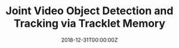 ---
title: Joint Video Object Detection and Tracking via Tracklet Memory 
summary: Design and implementation of a new integrated framework for online video object detection andtracking via tracklet memory.

tags:
- Computer Vision
- Object Detection
- Video Tracking
- Deep Learning

date: "2018-12-31T00:00:00Z"

# Optional external URL for project (replaces project detail page).
# external_link: ""

# image:
#   caption: Photo by rawpixel on Unsplash
#   focal_point: Smart

links:
# - icon: twitter
#   icon_pack: fab
# - name: "Prof. Gary"
#   url: https://twitter.com/georgecushen
# url_code: ""
url_pdf: "https://drive.google.com/file/d/1YczA4HqvQBoGyBLnVBC9pervTpO9jAze/view?usp=sharing"
# url_slides: ""
# url_video: ""

# Slides (optional).
#   Associate this project with Markdown slides.
#   Simply enter your slide deck's filename without extension.
#   E.g. `slides = "example-slides"` references `content/slides/example-slides.md`.
#   Otherwise, set `slides = ""`.
# slides: example
---